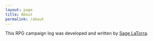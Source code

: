 ```yaml
---
layout: page
title: About
permalink: /about
---
```


This RPG campaign log was developed and written by [Sage LaTorra](https://svirfnebl.in/).
